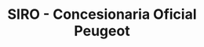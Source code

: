 ---
title: "SIRO - Concesionaria Oficial Peugeot"
url: /acassuso/siro-concesionaria-oficial-peugeot/
shop: Autohaus
---